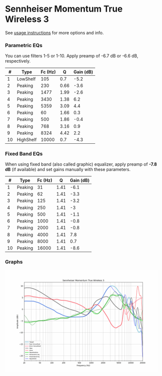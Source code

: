 # Sennheiser Momentum True Wireless 3
See [usage instructions](https://github.com/jaakkopasanen/AutoEq#usage) for more options and info.

### Parametric EQs
You can use filters 1-5 or 1-10. Apply preamp of -6.7 dB or -6.6 dB, respectively.

|   # | Type      |   Fc (Hz) |    Q |   Gain (dB) |
|-----|-----------|-----------|------|-------------|
|   1 | LowShelf  |       105 | 0.7  |        -5.2 |
|   2 | Peaking   |       230 | 0.66 |        -3.6 |
|   3 | Peaking   |      1477 | 1.99 |        -2.6 |
|   4 | Peaking   |      3430 | 1.38 |         6.2 |
|   5 | Peaking   |      5359 | 3.09 |         4.4 |
|   6 | Peaking   |        60 | 1.66 |         0.3 |
|   7 | Peaking   |       500 | 1.86 |        -0.4 |
|   8 | Peaking   |       768 | 3.16 |         0.9 |
|   9 | Peaking   |      8324 | 4.42 |         2.2 |
|  10 | HighShelf |     10000 | 0.7  |        -4.3 |

### Fixed Band EQs
When using fixed band (also called graphic) equalizer, apply preamp of **-7.8 dB** (if available) and set gains manually with these parameters.

|   # | Type    |   Fc (Hz) |    Q |   Gain (dB) |
|-----|---------|-----------|------|-------------|
|   1 | Peaking |        31 | 1.41 |        -6.1 |
|   2 | Peaking |        62 | 1.41 |        -3.3 |
|   3 | Peaking |       125 | 1.41 |        -3.2 |
|   4 | Peaking |       250 | 1.41 |        -3   |
|   5 | Peaking |       500 | 1.41 |        -1.1 |
|   6 | Peaking |      1000 | 1.41 |        -0.8 |
|   7 | Peaking |      2000 | 1.41 |        -0.8 |
|   8 | Peaking |      4000 | 1.41 |         7.8 |
|   9 | Peaking |      8000 | 1.41 |         0.7 |
|  10 | Peaking |     16000 | 1.41 |        -8.6 |

### Graphs
![](./Sennheiser%20Momentum%20True%20Wireless%203.png)
